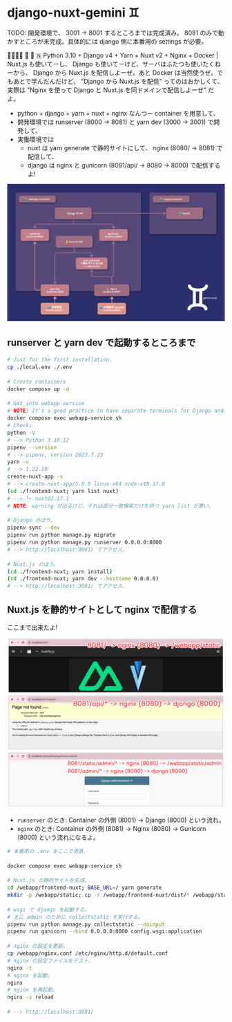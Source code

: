 django-nuxt-gemini ♊
===

TODO: 開発環境で、 3001 -> 8001 するところまでは完成済み。
      8081 のみで動かすところが未完成。具体的には django 側に本番用の settings が必要。

✌🏽✌🏽 🐍 🐳 🇳 Python 3.10 + Django v4 + Yarn + Nuxt v2 + Nginx + Docker | Nuxt.js も使いてーし、 Django も使いてーけど、サーバはふたつも使いたくねーから、 Django から Nuxt.js を配信しよーぜ。あと Docker は当然使うぜ。でもあとで学んだんだけど、 "Django から Nuxt.js を配信" ってのはおかしくて、実際は "Nginx を使って Django と Nuxt.js を同ドメインで配信しよーぜ" だよ。

- python + django + yarn + nuxt + nginx なんつー container を用意して、
- 開発環境では runserver (8000 -> 8081) と yarn dev (3000 -> 3001) で開発して、
- 実働環境では
    - nuxt は yarn generate で静的サイトにして、 nginx (8080/ -> 8081) で配信して、
    - django は nginx と gunicorn (8081/api/ -> 8080 -> 8000) で配信するよ!

![](docs/(2023-08-05)overall-view.png)

## runserver と yarn dev で起動するところまで

```bash
# Just for the first installation.
cp ./local.env ./.env

# Create containers
docker compose up -d

# Get into webapp-service
# NOTE: It's a good practice to have separate terminals for Django and Nuxt.js for easier debugging and log tracking.
docker compose exec webapp-service sh
# Check↓
python -V
# --> Python 3.10.12
pipenv --version
# --> pipenv, version 2023.7.23
yarn -v
# --> 1.22.19
create-nuxt-app -v
# --> create-nuxt-app/5.0.0 linux-x64 node-v18.17.0
(cd ./frontend-nuxt; yarn list nuxt)
# --> └─ nuxt@2.17.1
# NOTE: warning が出るけど、それは部分一致検索だけを持つ yarn list が悪い。

# Django のほう。
pipenv sync --dev
pipenv run python manage.py migrate
pipenv run python manage.py runserver 0.0.0.0:8000
# --> http://localhost:8001/ でアクセス。

# Nuxt.js のほう。
(cd ./frontend-nuxt; yarn install)
(cd ./frontend-nuxt; yarn dev --hostname 0.0.0.0)
# --> http://localhost:3001/ でアクセス。
```

## Nuxt.js を静的サイトとして nginx で配信する

ここまで出来たよ!

![](docs/(2023-08-04)8081-8080-8000-system.png)

- `runserver` のとき: Container の外側 (8001) -> Django (8000) という流れ。
- `nginx` のとき: Container の外側 (8081) -> Nginx (8080) -> Gunicorn (8000) という流れになるよ。

```bash
# 本番用の .env をここで用意。

docker compose exec webapp-service sh

# Nuxt.js の静的サイトを生成。
cd /webapp/frontend-nuxt; BASE_URL=/ yarn generate
mkdir -p /webapp/static; cp -r /webapp/frontend-nuxt/dist/* /webapp/static/

# wsgi で django を起動する。
# 主に admin のために collectstatic を実行する。
pipenv run python manage.py collectstatic --noinput
pipenv run gunicorn --bind 0.0.0.0:8000 config.wsgi:application

# nginx の設定を更新。
cp /webapp/nginx.conf /etc/nginx/http.d/default.conf
# nginx の設定ファイルをテスト。
nginx -t
# nginx を起動。
nginx
# nginx を再起動。
nginx -s reload

# --> http://localhost:8081/
```
